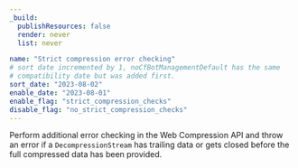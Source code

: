 ```yaml
---
_build:
  publishResources: false
  render: never
  list: never

name: "Strict compression error checking"
# sort date incremented by 1, noCfBotManagementDefault has the same
# compatibility date but was added first.
sort_date: "2023-08-02"
enable_date: "2023-08-01"
enable_flag: "strict_compression_checks"
disable_flag: "no_strict_compression_checks"
---
```


Perform additional error checking in the Web Compression API and throw an error if a `DecompressionStream` has trailing data or gets closed before the full compressed data has been provided.
